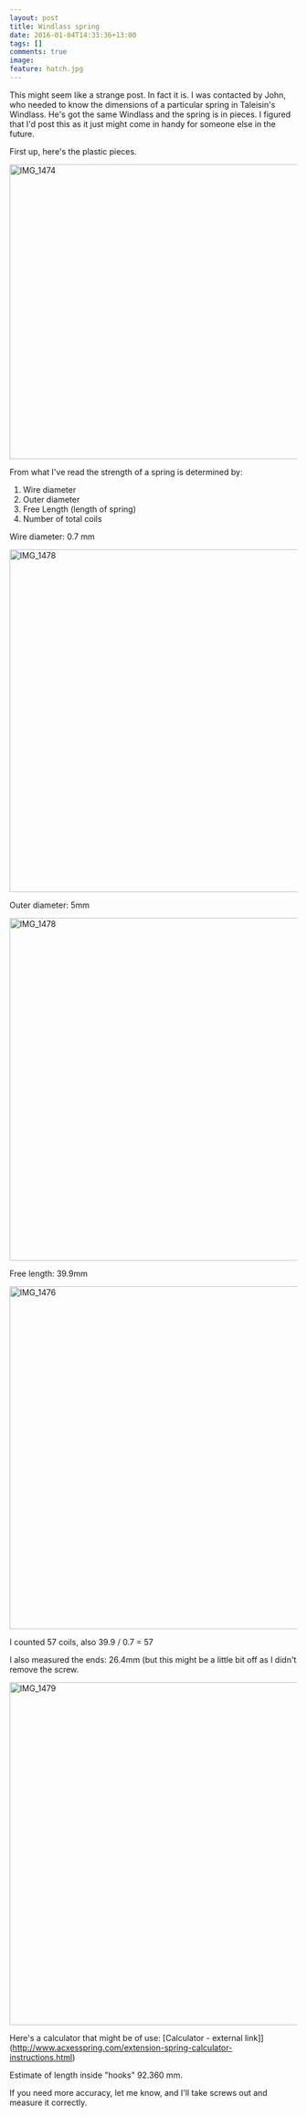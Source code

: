 ```yaml
---
layout: post
title: Windlass spring
date: 2016-01-04T14:33:36+13:00
tags: []
comments: true
image: 
feature: hatch.jpg
---
```


This might seem like a strange post. In fact it is. I was contacted by John, who needed to know the dimensions of a particular spring in Taleisin's Windlass. He's got the same Windlass and the spring is in pieces. I figured that I'd post this as it just might come in handy for someone else in the future.

First up, here's the plastic pieces.

<a data-flickr-embed="true"  href="https://www.flickr.com/photos/sdki/23792203469/in/dateposted-public/" title="IMG_1474"><img src="https://farm2.staticflickr.com/1441/23792203469_cc43ed49e2_c.jpg" width="800" height="516" alt="IMG_1474"></a><script async src="//embedr.flickr.com/assets/client-code.js" charset="utf-8"></script>

From what I've read the strength of a spring is determined by:<br />
1. Wire diameter<br />
2. Outer diameter<br />
3. Free Length (length of spring)<br />  
4. Number of total coils<br />

Wire diameter: 0.7 mm

<a data-flickr-embed="true"  href="https://www.flickr.com/photos/sdki/23531821304/in/dateposted-public/" title="IMG_1478"><img src="https://farm2.staticflickr.com/1693/23531821304_89d16574b9_c.jpg" width="800" height="600" alt="IMG_1478"></a><script async src="//embedr.flickr.com/assets/client-code.js" charset="utf-8"></script>

Outer diameter: 5mm

<a data-flickr-embed="true"  href="https://www.flickr.com/photos/sdki/23531821304/in/dateposted-public/" title="IMG_1478"><img src="https://farm2.staticflickr.com/1693/23531821304_89d16574b9_c.jpg" width="800" height="600" alt="IMG_1478"></a><script async src="//embedr.flickr.com/assets/client-code.js" charset="utf-8"></script>

Free length: 39.9mm

<a data-flickr-embed="true"  href="https://www.flickr.com/photos/sdki/24160019885/in/dateposted-public/" title="IMG_1476"><img src="https://farm2.staticflickr.com/1600/24160019885_1f0264c0ce_c.jpg" width="800" height="600" alt="IMG_1476"></a><script async src="//embedr.flickr.com/assets/client-code.js" charset="utf-8"></script>

I counted 57 coils, also 39.9 / 0.7 = 57

I also measured the ends: 26.4mm (but this might be a little bit off as I didn't remove the screw.

<a data-flickr-embed="true"  href="https://www.flickr.com/photos/sdki/23864397880/in/dateposted-public/" title="IMG_1479"><img src="https://farm2.staticflickr.com/1559/23864397880_8914e58bef_c.jpg" width="800" height="600" alt="IMG_1479"></a><script async src="//embedr.flickr.com/assets/client-code.js" charset="utf-8"></script>

Here's a calculator that might be of use: [Calculator - external link]](http://www.acxesspring.com/extension-spring-calculator-instructions.html)

Estimate of length inside "hooks" 92.360 mm.

If you need more accuracy, let me know, and I'll take screws out and measure it correctly.